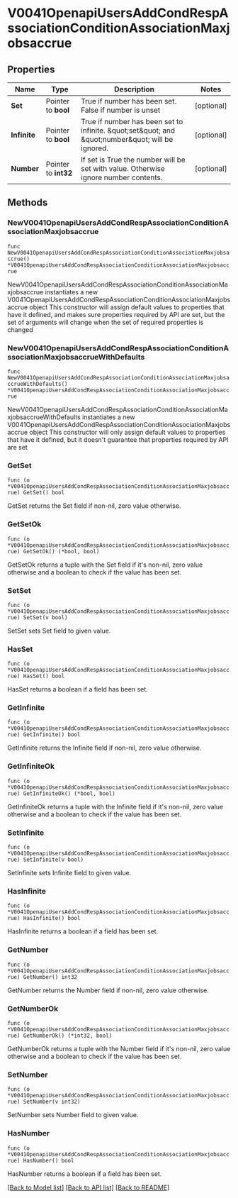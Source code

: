 # V0041OpenapiUsersAddCondRespAssociationConditionAssociationMaxjobsaccrue

## Properties

Name | Type | Description | Notes
------------ | ------------- | ------------- | -------------
**Set** | Pointer to **bool** | True if number has been set. False if number is unset | [optional] 
**Infinite** | Pointer to **bool** | True if number has been set to infinite. \&quot;set\&quot; and \&quot;number\&quot; will be ignored. | [optional] 
**Number** | Pointer to **int32** | If set is True the number will be set with value. Otherwise ignore number contents. | [optional] 

## Methods

### NewV0041OpenapiUsersAddCondRespAssociationConditionAssociationMaxjobsaccrue

`func NewV0041OpenapiUsersAddCondRespAssociationConditionAssociationMaxjobsaccrue() *V0041OpenapiUsersAddCondRespAssociationConditionAssociationMaxjobsaccrue`

NewV0041OpenapiUsersAddCondRespAssociationConditionAssociationMaxjobsaccrue instantiates a new V0041OpenapiUsersAddCondRespAssociationConditionAssociationMaxjobsaccrue object
This constructor will assign default values to properties that have it defined,
and makes sure properties required by API are set, but the set of arguments
will change when the set of required properties is changed

### NewV0041OpenapiUsersAddCondRespAssociationConditionAssociationMaxjobsaccrueWithDefaults

`func NewV0041OpenapiUsersAddCondRespAssociationConditionAssociationMaxjobsaccrueWithDefaults() *V0041OpenapiUsersAddCondRespAssociationConditionAssociationMaxjobsaccrue`

NewV0041OpenapiUsersAddCondRespAssociationConditionAssociationMaxjobsaccrueWithDefaults instantiates a new V0041OpenapiUsersAddCondRespAssociationConditionAssociationMaxjobsaccrue object
This constructor will only assign default values to properties that have it defined,
but it doesn't guarantee that properties required by API are set

### GetSet

`func (o *V0041OpenapiUsersAddCondRespAssociationConditionAssociationMaxjobsaccrue) GetSet() bool`

GetSet returns the Set field if non-nil, zero value otherwise.

### GetSetOk

`func (o *V0041OpenapiUsersAddCondRespAssociationConditionAssociationMaxjobsaccrue) GetSetOk() (*bool, bool)`

GetSetOk returns a tuple with the Set field if it's non-nil, zero value otherwise
and a boolean to check if the value has been set.

### SetSet

`func (o *V0041OpenapiUsersAddCondRespAssociationConditionAssociationMaxjobsaccrue) SetSet(v bool)`

SetSet sets Set field to given value.

### HasSet

`func (o *V0041OpenapiUsersAddCondRespAssociationConditionAssociationMaxjobsaccrue) HasSet() bool`

HasSet returns a boolean if a field has been set.

### GetInfinite

`func (o *V0041OpenapiUsersAddCondRespAssociationConditionAssociationMaxjobsaccrue) GetInfinite() bool`

GetInfinite returns the Infinite field if non-nil, zero value otherwise.

### GetInfiniteOk

`func (o *V0041OpenapiUsersAddCondRespAssociationConditionAssociationMaxjobsaccrue) GetInfiniteOk() (*bool, bool)`

GetInfiniteOk returns a tuple with the Infinite field if it's non-nil, zero value otherwise
and a boolean to check if the value has been set.

### SetInfinite

`func (o *V0041OpenapiUsersAddCondRespAssociationConditionAssociationMaxjobsaccrue) SetInfinite(v bool)`

SetInfinite sets Infinite field to given value.

### HasInfinite

`func (o *V0041OpenapiUsersAddCondRespAssociationConditionAssociationMaxjobsaccrue) HasInfinite() bool`

HasInfinite returns a boolean if a field has been set.

### GetNumber

`func (o *V0041OpenapiUsersAddCondRespAssociationConditionAssociationMaxjobsaccrue) GetNumber() int32`

GetNumber returns the Number field if non-nil, zero value otherwise.

### GetNumberOk

`func (o *V0041OpenapiUsersAddCondRespAssociationConditionAssociationMaxjobsaccrue) GetNumberOk() (*int32, bool)`

GetNumberOk returns a tuple with the Number field if it's non-nil, zero value otherwise
and a boolean to check if the value has been set.

### SetNumber

`func (o *V0041OpenapiUsersAddCondRespAssociationConditionAssociationMaxjobsaccrue) SetNumber(v int32)`

SetNumber sets Number field to given value.

### HasNumber

`func (o *V0041OpenapiUsersAddCondRespAssociationConditionAssociationMaxjobsaccrue) HasNumber() bool`

HasNumber returns a boolean if a field has been set.


[[Back to Model list]](../README.md#documentation-for-models) [[Back to API list]](../README.md#documentation-for-api-endpoints) [[Back to README]](../README.md)


